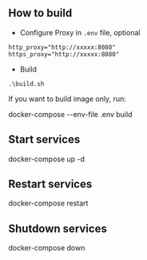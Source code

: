 ## How to build

- Configure Proxy in `.env` file, optional

```
http_proxy="http://xxxxx:8080"
https_proxy="http://xxxxx:8080"
```

- Build

```
.\build.sh
```

If you want to build image only, run:

docker-compose --env-file .env build

## Start services

docker-compose up -d


## Restart services
docker-compose restart


## Shutdown services
docker-compose down
